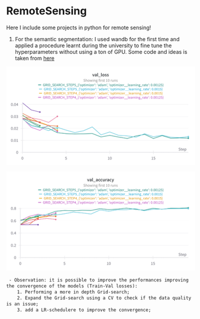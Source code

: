 # RemoteSensing
Here I include some projects in python for remote sensing!


1. For the semantic segmentation:
   I used wandb for the first time and applied a procedure learnt during the university to fine tune the hyperparameters without using a ton of GPU.
   Some code and ideas is taken from [here](https://www.youtube.com/@DigitalSreeni)


  ![img1](https://github.com/SimBoex/RemoteSensing/blob/6e393f39eda12bb88a09781afa3442b7f800336c/Wandb_images/W%26B%20Chart%2025_06_2024%2C%2015_45_00.png)

  ![img1](https://github.com/SimBoex/RemoteSensing/blob/6e393f39eda12bb88a09781afa3442b7f800336c/Wandb_images/W%26B%20Chart%2025_06_2024%2C%2015_44_46.png)


     - Observation: it is possible to improve the performances improving the convergence of the models (Train-Val losses):
        1. Performing a more in depth Grid-search;
        2. Expand the Grid-search using a CV to check if the data quality is an issue;
        3. add a LR-schedulere to improve the convergence;


